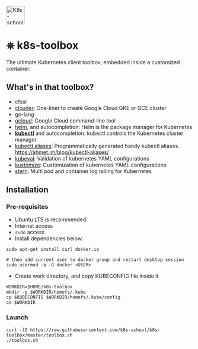 [<img src="http://k8s-school.fr/images/logo.svg" alt="K8s-school Logo, expertise et formation Kubernetes" height="50" />](https://k8s-school.fr)

# ⎈ k8s-toolbox
The ultimate Kubernetes client toolbox, embedded inside a customized container.

## What's in that toolbox?

- cfssl
- [clouder](https://github.com/k8s-school/clouder): One-liner to create Google Cloud GKE or GCE cluster
- go-lang
- [gcloud](https://cloud.google.com/sdk/gcloud): Google Cloud command-line tool
- [helm](https://helm.sh/), and autocompletion: Helm is the package manager for Kubernetes
- **[kubectl](https://kubernetes.io/docs/reference/kubectl/kubectl/)** and autocompletion: kubectl controls the Kubernetes cluster manager.
- [kubectl aliases](https://github.com/ahmetb/kubectl-aliases): Programmatically generated handy kubectl aliases. https://ahmet.im/blog/kubectl-aliases/
- [kubeval](https://github.com/instrumenta/kubeval): Validation of kubernetes YAML configurations
- [kustomize](https://github.com/kubernetes-sigs/kustomize): Customization of kubernetes YAML configurations
- [stern](https://github.com/wercker/stern): Multi pod and container log tailing for Kubernetes


## Installation

### Pre-requisites

- Ubuntu LTS is recommended
- Internet access
- `sudo` access
- Install dependencies below:
```shell
sudo apt-get install curl docker.io

# then add current user to docker group and restart desktop session
sudo usermod -a -G docker <USER>
```
- Create work directory, and copy KUBECONFIG file inside it
```shell
WORKDIR=$HOME/k8s-toolbox
mkdir -p $WORKDIR/homefs/.kube
cp $KUBECONFIG $WORKDIR/homefs/.kube/config
cd $WORKDIR
```

### Launch
```shell
curl -lO https://raw.githubusercontent.com/k8s-school/k8s-toolbox/master/toolbox.sh
./toolbox.sh
```


